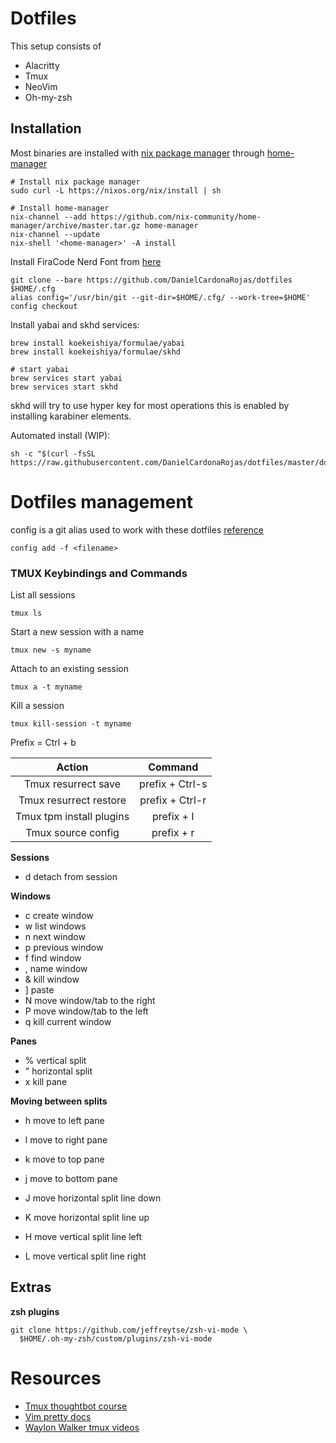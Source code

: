 # Dotfiles

This setup consists of

- Alacritty
- Tmux
- NeoVim
- Oh-my-zsh

## Installation

Most binaries are installed with [nix package manager](https://nixos.org/download.html) through [home-manager](https://github.com/nix-community/home-manager)

```shell
# Install nix package manager
sudo curl -L https://nixos.org/nix/install | sh

# Install home-manager
nix-channel --add https://github.com/nix-community/home-manager/archive/master.tar.gz home-manager
nix-channel --update
nix-shell '<home-manager>' -A install

```

Install FiraCode Nerd Font from [here](https://www.nerdfonts.com/font-downloads)

```shell
git clone --bare https://github.com/DanielCardonaRojas/dotfiles $HOME/.cfg
alias config='/usr/bin/git --git-dir=$HOME/.cfg/ --work-tree=$HOME'
config checkout
```

Install yabai and skhd services:

```shell
brew install koekeishiya/formulae/yabai
brew install koekeishiya/formulae/skhd

# start yabai
brew services start yabai
brew services start skhd
```

skhd will try to use hyper key for most operations
this is enabled by installing karabiner elements.


Automated install (WIP):

```shell
sh -c "$(curl -fsSL https://raw.githubusercontent.com/DanielCardonaRojas/dotfiles/master/dotFilesConfig.sh)"
```


# Dotfiles management

config is a git alias used to work with these dotfiles [reference](https://www.atlassian.com/git/tutorials/dotfiles)

```shell
config add -f <filename>
```

### TMUX Keybindings and Commands

List all sessions

```shell
tmux ls
```

Start a new session with a name

```shell
tmux new -s myname
```

Attach to an existing session

```shell
tmux a -t myname
```

Kill a session

```shell
tmux kill-session -t myname
```

Prefix = Ctrl + b

|          Action          |     Command     |
| :----------------------: | :-------------: |
|   Tmux resurrect save    | prefix + Ctrl-s |
|  Tmux resurrect restore  | prefix + Ctrl-r |
| Tmux tpm install plugins |   prefix + I    |
|    Tmux source config    |   prefix + r    |

**Sessions**

- d detach from session

**Windows**

- c create window
- w list windows
- n next window
- p previous window
- f find window
- , name window
- & kill window
- ] paste
- N move window/tab to the right
- P move window/tab to the left
- q kill current window

**Panes**

- % vertical split
- " horizontal split
- x kill pane

**Moving between splits**

- h move to left pane
- l move to right pane
- k move to top pane
- j move to bottom pane

- J move horizontal split line down
- K move horizontal split line up
- H move vertical split line left
- L move vertical split line right

## Extras

**zsh plugins**

```
git clone https://github.com/jeffreytse/zsh-vi-mode \
  $HOME/.oh-my-zsh/custom/plugins/zsh-vi-mode
```

# Resources

- [Tmux thoughtbot course](https://thoughtbot.com/upcase/tmux)
- [Vim pretty docs](https://vim.help/)
- [Waylon Walker tmux videos](https://www.youtube.com/c/WaylonWalker/videos)
